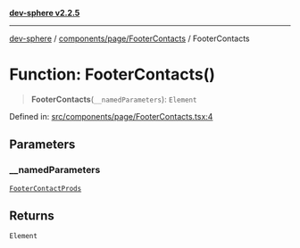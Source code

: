 [**dev-sphere v2.2.5**](../../../../README.md)

***

[dev-sphere](../../../../modules.md) / [components/page/FooterContacts](../README.md) / FooterContacts

# Function: FooterContacts()

> **FooterContacts**(`__namedParameters`): `Element`

Defined in: [src/components/page/FooterContacts.tsx:4](https://github.com/DumbNoxx/DevSphere/blob/eb3f80846f33282f6e0329ed2bac1585e686cd76/src/components/page/FooterContacts.tsx#L4)

## Parameters

### \_\_namedParameters

[`FooterContactProds`](../../../../interfaces/FooterContact/footerContact.interface/interfaces/FooterContactProds.md)

## Returns

`Element`
